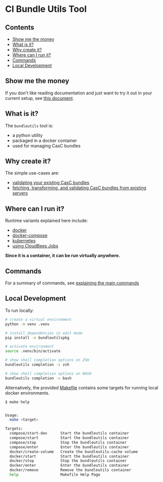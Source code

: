 # CI Bundle Utils Tool

<!-- START doctoc generated TOC please keep comment here to allow auto update -->
<!-- DON'T EDIT THIS SECTION, INSTEAD RE-RUN doctoc TO UPDATE -->
## Contents

- [Show me the money](#show-me-the-money)
- [What is it?](#what-is-it)
- [Why create it?](#why-create-it)
- [Where can I run it?](#where-can-i-run-it)
- [Commands](#commands)
- [Local Development](#local-development)

<!-- END doctoc generated TOC please keep comment here to allow auto update -->

## Show me the money

If you don't like reading documentation and just want to try it out in your current setup, see [this document](./docs/show-me-the-money.md).

## What is it?

The `bundleutils` tool is:

- a python utility
- packaged in a docker container
- used for managing CasC bundles

## Why create it?

The simple use-cases are:

- [validating your existing CasC bundles](./docs/use-case-validating-exsting-bundles.md)
- [fetching, transforming, and validating CasC bundles from existing servers](./docs/use-case-validating-exsting-bundles.md)

## Where can I run it?

Runtime variants explained here include:

- [docker](./docs/setup-docker.md)
- [docker-compose](./docs/setup-docker-compose.md)
- [kubernetes](./docs/setup-kubernetes.md)
- [using CloudBees Jobs](./docs/setup-cloudbees-casc.md)

**Since it is a container, it can be run virtually anywhere.**

## Commands

For a summary of commands, see [explaining the main commands](./docs/explaining-commands.md)

## Local Development

To run locally:

```sh
# create a virtual environment
python -m venv .venv

# install dependencies in edit mode
pip install -e bundleutilspkg

# activate environment
source .venv/bin/activate

# show shell completion options on ZSH
bundleutils completion -s zsh

# show shell completion options on BASH
bundleutils completion -s bash
```

Alternatively, the provided [Makefile](./Makefile) contains some targets for running local docker environments.

<!-- START makefile-doc -->
```bash
$ make help


Usage:
  make <target>

Targets:
  compose/start-dev      Start the bundleutils container
  compose/start          Start the bundleutils container
  compose/stop           Stop the bundleutils container
  compose/enter          Enter the bundleutils container
  docker/create-volume   Create the bundleutils-cache volume
  docker/start           Start the bundleutils container
  docker/stop            Stop the bundleutils container
  docker/enter           Enter the bundleutils container
  docker/remove          Remove the bundleutils container
  help                   Makefile Help Page
```
<!-- END makefile-doc -->